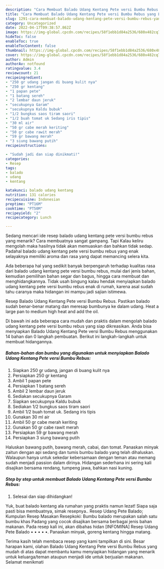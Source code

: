```yaml
---
description: "Cara Membuat Balado Udang Kentang Pete versi Bumbu Rebus yang Lezat Sekali, Buat Buka Puasa Bisa Manjain Lidah"
title: "Cara Membuat Balado Udang Kentang Pete versi Bumbu Rebus yang Lezat Sekali, Buat Buka Puasa Bisa Manjain Lidah"
slug: 1291-cara-membuat-balado-udang-kentang-pete-versi-bumbu-rebus-yang-lezat-sekali-buat-buka-puasa-bisa-manjain-lidah
category: Uncategorized
date: 2022-04-17T09:38:57.862Z
image: https://img-global.cpcdn.com/recipes/58f1ebb1d84a2536/680x482cq70/balado-udang-kentang-pete-versi-bumbu-rebus-foto-resep-utama.jpg
hideToc: false
enableToc: true
enableTocContent: false
thumbnail: https://img-global.cpcdn.com/recipes/58f1ebb1d84a2536/680x482cq70/balado-udang-kentang-pete-versi-bumbu-rebus-foto-resep-utama.jpg
cover: https://img-global.cpcdn.com/recipes/58f1ebb1d84a2536/680x482cq70/balado-udang-kentang-pete-versi-bumbu-rebus-foto-resep-utama.jpg
author: Admin
authorAv: notfound
ratingvalue: 3.4
reviewcount: 21
recipeingredient:
- "250 gr udang jangan di buang kulit nya"
- "250 gr kentang"
- "1 papan pete"
- "1 batang sereh"
- "2 lembar daun jeruk"
- "secukupnya Garam"
- "secukupnya Kaldu bubuk"
- "1/2 bungkus saos tiram saori"
- "1/2 buah tomat uk Sedang iris tipis"
- "30 ml air"
- "50 gr cabe merah keriting"
- "50 gr cabe rawit merah"
- "59 gr bawang merah"
- "3 siung bawang putih"
recipeinstructions:

- "Sudah jadi dan siap dinikmati!"
categories:
- Resep
tags:
- balado
- udang
- kentang

katakunci: balado udang kentang 
nutrition: 131 calories
recipecuisine: Indonesian
preptime: "PT16M"
cooktime: "PT50M"
recipeyield: "2"
recipecategory: Lunch

---
```



Sedang mencari ide resep balado udang kentang pete versi bumbu rebus yang menarik? Cara membuatnya sangat gampang. Tapi Kalau keliru mengolah maka hasilnya tidak akan memuaskan dan bahkan tidak sedap. Padahal balado udang kentang pete versi bumbu rebus yang enak selayaknya memiliki aroma dan rasa yang dapat memancing selera kita.


Ada beberapa hal yang sedikit banyak berpengaruh terhadap kualitas rasa dari balado udang kentang pete versi bumbu rebus, mulai dari jenis bahan, kemudian pemilihan bahan segar dan bagus, hingga cara membuat dan menghidangkannya. Tidak usah bingung kalau hendak menyiapkan balado udang kentang pete versi bumbu rebus enak di rumah, karena asal sudah tahu caranya maka hidangan ini mampu jadi sajian istimewa.

Resep Balado Udang Kentang Pete versi Bumbu Rebus. Pastikan balado sudah benar-benar matang dan meresap bumbunya ke dalam udang. Heat a large pan to medium high heat and add the oil.


Di bawah ini ada beberapa cara mudah dan praktis dalam mengolah balado udang kentang pete versi bumbu rebus yang siap dikreasikan. Anda bisa menyiapkan Balado Udang Kentang Pete versi Bumbu Rebus menggunakan 14 bahan dan 0 langkah pembuatan. Berikut ini langkah-langkah untuk membuat hidangannya.

<!--inarticleads1-->

##### Bahan-bahan dan bumbu yang digunakan untuk menyiapkan Balado Udang Kentang Pete versi Bumbu Rebus:

1. Siapkan 250 gr udang, jangan di buang kulit nya
1. Persiapkan 250 gr kentang
1. Ambil 1 papan pete
1. Persiapkan 1 batang sereh
1. Ambil 2 lembar daun jeruk
1. Sediakan secukupnya Garam
1. Siapkan secukupnya Kaldu bubuk
1. Sediakan 1/2 bungkus saos tiram saori
1. Ambil 1/2 buah tomat uk. Sedang iris tipis
1. Gunakan 30 ml air
1. Ambil 50 gr cabe merah keriting
1. Gunakan 50 gr cabe rawit merah
1. Persiapkan 59 gr bawang merah
1. Persiapkan 3 siung bawang putih


Haluskan bawang putih, bawang merah, cabai, dan tomat. Panaskan minyak zaitun dengan api sedang dan tumis bumbu balado yang telah dihaluskan. Walaupun hanya untuk sekedar kebersamaan dengan teman atau memang sudah menjadi passion dalam dirinya. Hidangan sederhana ini sering kali disajikan bersama rendang, tumpeng jawa, bahkan nasi kuning. 

<!--inarticleads2-->

##### Step by step untuk membuat Balado Udang Kentang Pete versi Bumbu Rebus:


1. Selesai dan siap dihidangkan!

Yuk, buat balado kentang ala rumahan yang praktis namun lezat! Siapa saja pasti bisa membuatnya, simak resepnya.. Resep Udang Pete Balado; Kumpulan Resep Masakan Resepkoki: Bumbu balado merupakan salah satu bumbu khas Padang yang cocok disajikan bersama berbagai jenis bahan makanan. Pada resep kali ini, akan dibahas hidan [INFOMINA] Resep Udang Pete Balado • • • • •. Panaskan minyak, goreng kentang hingga matang. 

Terima kasih telah membaca resep yang kami tampilkan di sini. Besar harapan kami, olahan Balado Udang Kentang Pete versi Bumbu Rebus yang mudah di atas dapat membantu kamu menyiapkan hidangan yang menarik untuk keluarga/teman ataupun menjadi ide untuk berjualan makanan. Selamat menikmati

